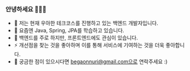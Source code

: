 ### 안녕하세요  🙇🏻‍♂️

- 🔭 저는 현재 우아한 테크코스를 진행하고 있는 백엔드 개발자입니다.
- 🌱 요즘엔 Java, Spring, JPA를 학습하고 있습니다.
- 🤔 백엔드를 주로 하지만, 프론트엔드에도 관심이 있습니다.
- ⚡ 개선점을 찾는 것을 좋아하며 이를 통해 서비스에 기여하는 것을 더욱 좋아합니다.
- 💬 궁금한 점이 있으시다면 begaonnuri@gmail.com으로 연락주세요 :)
